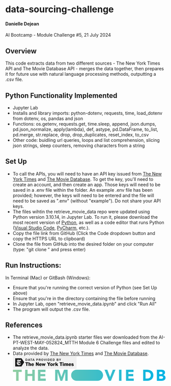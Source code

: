 # data-sourcing-challenge
#### Danielle Dejean 
AI Bootcamp - Module Challenge #5,
21 July 2024
## Overview
This code extracts data from two different sources - The New York Times API and The Movie Database API -  merges the data together, then prepares it for future use with natural language processing methods, outputting a .csv file.

## Python Functionality Implemented
* Jupyter Lab
* Installs and library imports: python-dotenv, requests, time, load_dotenv from dotenv, os, pandas and json
* Functions: os.getenv, requests.get, time.sleep, append, json.dumps, pd.json_normalize, apply(lambda), def, astype, pd.DataFrame, to_list, pd.merge, str.replace, drop, drop_duplicates, reset_index, to_csv
* Other code: buidling url queries, loops and list comprehension, slicing json strings, sleep counters, removing characters from a string


## Set Up
* To call the APIs, you will need to have an API key issued from [The New York Times](https://developer.nytimes.com) and [The Movie Database](https://www.themoviedb.org). To get the key, you'll need to create an account, and then create an app. Those keys will need to be saved in a .env file within the folder. An example .env file has been provided; however, the keys will need to be entered and the file will need to be saved as ".env" (without "example"). Do not share your API keys.
* The files wihtin the retrieve_movie_data repo were updated using Python version 3.10.14, in Jupyter Lab. To run it, please download the most recent version of [Python](https://www.python.org/downloads/), as well as a code editor that runs Python ([Visual Studio Code](https://code.visualstudio.com/download), [PyCharm](https://www.jetbrains.com/pycharm/download/?section=mac), etc.).
* Copy the file link from GitHub (Click the Code dropdown button and copy the HTTPS URL to clipboard)
* Clone the file from GitHub into the desired folder on your computer (type: "git clone <link to file>" and press enter)
## Run Instructions:
In Terminal (Mac) or GitBash (Windows):
* Ensure that you're running the correct version of Python (see Set Up above)
* Ensure that you're in the directory containing the file before running
* In Jupyter Lab, open "retrieve_movie_data.ipynb" and click "Run All"
* The program will output the .csv file.  
## References
* The retrieve_movie_data.ipynb starter files wer downloaded from the AI-PT-WEST-MAY-052824_MTTH Module 6 Challenge files and edited to analyze the data.
* Data provided by [The New York Times](https://developer.nytimes.com) and [The Movie Database](https://www.themoviedb.org).
![Banner Image](poweredby_nytimes_200a.png)     ![Banner Image](TMDB_logo.png)
